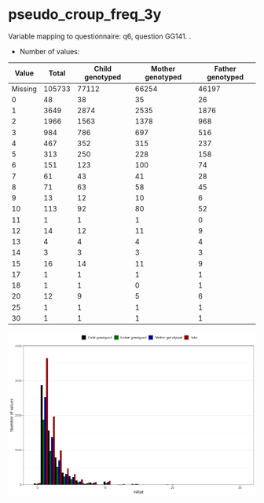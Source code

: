 # pseudo_croup_freq_3y
Variable mapping to questionnaire: q6, question GG141.
.
- Number of values:

| Value | Total | Child genotyped | Mother genotyped | Father genotyped |
| ----- | ----- | --------------- | ---------------- | ---------------- |
| Missing | 105733 | 77112 | 66254 | 46197 |
| 0 | 48 | 38 | 35 |26 |
| 1 | 3649 | 2874 | 2535 |1876 |
| 2 | 1966 | 1563 | 1378 |968 |
| 3 | 984 | 786 | 697 |516 |
| 4 | 467 | 352 | 315 |237 |
| 5 | 313 | 250 | 228 |158 |
| 6 | 151 | 123 | 100 |74 |
| 7 | 61 | 43 | 41 |28 |
| 8 | 71 | 63 | 58 |45 |
| 9 | 13 | 12 | 10 |6 |
| 10 | 113 | 92 | 80 |52 |
| 11 | 1 | 1 | 1 |0 |
| 12 | 14 | 12 | 11 |9 |
| 13 | 4 | 4 | 4 |4 |
| 14 | 3 | 3 | 3 |3 |
| 15 | 16 | 14 | 11 |9 |
| 17 | 1 | 1 | 1 |1 |
| 18 | 1 | 1 | 0 |1 |
| 20 | 12 | 9 | 5 |6 |
| 25 | 1 | 1 | 1 |1 |
| 30 | 1 | 1 | 1 |1 |



![](pseudo_croup_freq_3y_n.png)



